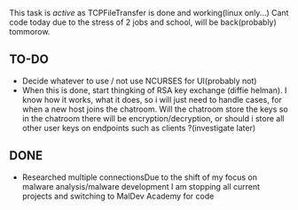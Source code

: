 This task is *active* as TCPFileTransfer is done and working(linux only...)
Cant code today due to the stress of 2 jobs and school, will be back(probably) tommorow.

## TO-DO
- Decide whatever to use / not use NCURSES for UI(probably not)
- When this is done, start thingking of RSA key exchange (diffie helman). I know how it works, what it does, so i will just need to handle cases, for when a new host joins the chatroom. Will the chatroom store the keys so in the chatroom there will be encryption/decryption, or should i store all other user keys on endpoints such as clients ?(investigate later)

## DONE
- Researched multiple connectionsDue to the shift of my focus on malware analysis/malware development I am stopping all current projects and switching to MalDev Academy for code
